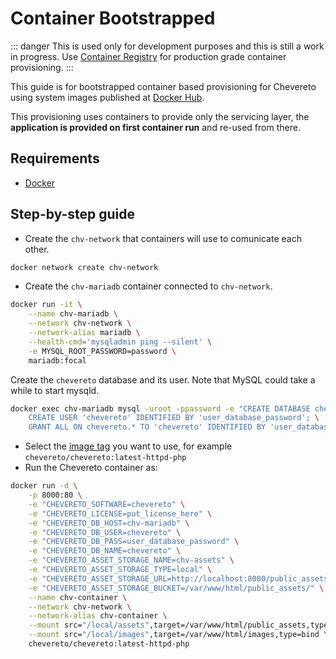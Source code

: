 # Container Bootstrapped

::: danger
This is used only for development purposes and this is still a work in progress. Use [Container Registry](../../setup/container/registry.md) for production grade container provisioning.
:::

This guide is for bootstrapped container based provisioning for Chevereto using system images published at [Docker Hub](https://hub.docker.com/r/chevereto/chevereto).

This provisioning uses containers to provide only the servicing layer, the **application is provided on first container run** and re-used from there.

## Requirements

* [Docker](https://docker.com)

## Step-by-step guide

* Create the `chv-network` that containers will use to comunicate each other.

```sh
docker network create chv-network
```

* Create the `chv-mariadb` container connected to `chv-network`.

```sh
docker run -it \
    --name chv-mariadb \
    --network chv-network \
    --network-alias mariadb \
    --health-cmd='mysqladmin ping --silent' \
    -e MYSQL_ROOT_PASSWORD=password \
    mariadb:focal
```

Create the `chevereto` database and its user. Note that MySQL could take a while to start mysqld.

```sh
docker exec chv-mariadb mysql -uroot -ppassword -e "CREATE DATABASE chevereto; \
    CREATE USER 'chevereto' IDENTIFIED BY 'user_database_password'; \
    GRANT ALL ON chevereto.* TO 'chevereto' IDENTIFIED BY 'user_database_password';"
```

* Select the [image tag](https://hub.docker.com/r/chevereto/chevereto/tags) you want to use, for example `chevereto/chevereto:latest-httpd-php`
* Run the Chevereto container as:

```sh
docker run -d \
    -p 8000:80 \
    -e "CHEVERETO_SOFTWARE=chevereto" \
    -e "CHEVERETO_LICENSE=put_license_here" \
    -e "CHEVERETO_DB_HOST=chv-mariadb" \
    -e "CHEVERETO_DB_USER=chevereto" \
    -e "CHEVERETO_DB_PASS=user_database_password" \
    -e "CHEVERETO_DB_NAME=chevereto" \
    -e "CHEVERETO_ASSET_STORAGE_NAME=chv-assets" \
    -e "CHEVERETO_ASSET_STORAGE_TYPE=local" \
    -e "CHEVERETO_ASSET_STORAGE_URL=http://localhost:8000/public_assets" \
    -e "CHEVERETO_ASSET_STORAGE_BUCKET=/var/www/html/public_assets/" \
    --name chv-container \
    --network chv-network \
    --network-alias chv-container \
    --mount src="/local/assets",target=/var/www/html/public_assets,type=bind \
    --mount src="/local/images",target=/var/www/html/images,type=bind \
    chevereto/chevereto:latest-httpd-php
```
